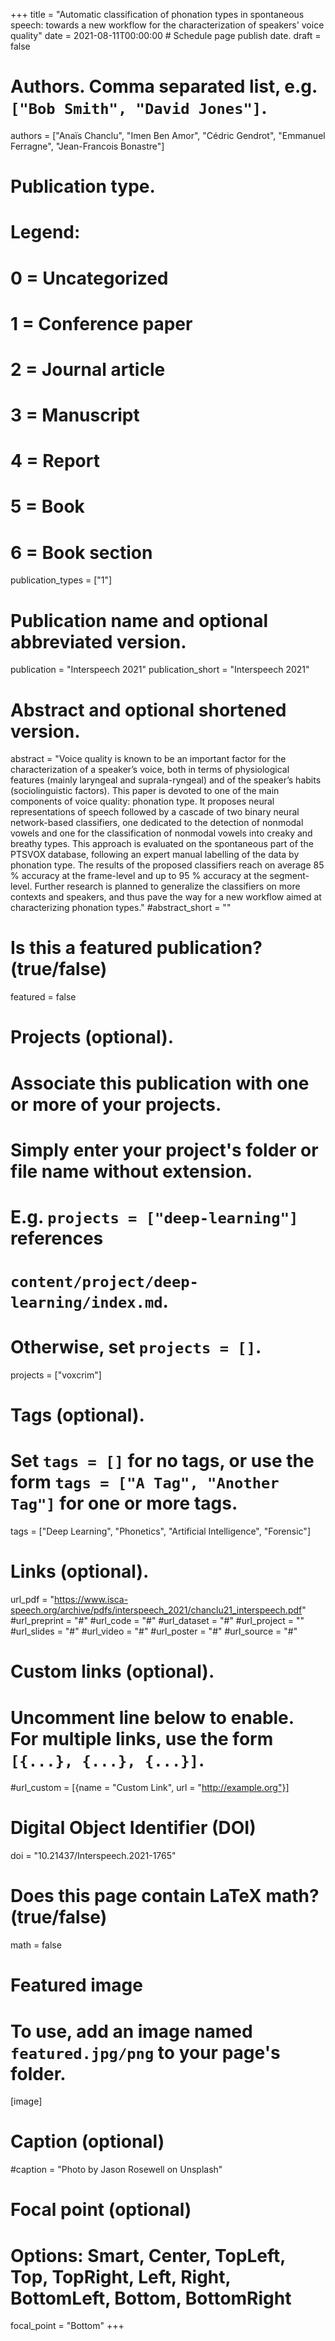 +++
title = "Automatic classification of phonation types in spontaneous speech: towards a new workflow for the characterization of speakers' voice quality"
date = 2021-08-11T00:00:00  # Schedule page publish date.
draft = false

# Authors. Comma separated list, e.g. `["Bob Smith", "David Jones"]`.
authors = ["Anaïs Chanclu", "Imen Ben Amor", "Cédric Gendrot", "Emmanuel Ferragne", "Jean-Francois Bonastre"]

# Publication type.
# Legend:
# 0 = Uncategorized
# 1 = Conference paper
# 2 = Journal article
# 3 = Manuscript
# 4 = Report
# 5 = Book
# 6 = Book section
publication_types = ["1"]

# Publication name and optional abbreviated version.
publication = "Interspeech 2021"
publication_short = "Interspeech 2021"

# Abstract and optional shortened version.
abstract = "Voice quality is known to be an important factor for the characterization of a speaker’s voice, both in terms of physiological features (mainly laryngeal and suprala-ryngeal) and of the speaker’s habits (sociolinguistic factors). This paper is devoted to one of the main components of voice quality: phonation type. It proposes neural representations of speech followed by a cascade of two binary neural network-based classifiers, one dedicated to the detection of nonmodal vowels and one for the classification of nonmodal vowels into creaky and breathy types. This approach is evaluated on the spontaneous part of the PTSVOX database, following an expert manual labelling of the data by phonation type. The results of the proposed classifiers reach on average 85 % accuracy at the frame-level and up to 95 % accuracy at the segment-level. Further research is planned to generalize the classifiers on more contexts and speakers, and thus pave the way for a new workflow aimed at characterizing phonation types." 
#abstract_short = ""

# Is this a featured publication? (true/false)
featured = false

# Projects (optional).
#   Associate this publication with one or more of your projects.
#   Simply enter your project's folder or file name without extension.
#   E.g. `projects = ["deep-learning"]` references 
#   `content/project/deep-learning/index.md`.
#   Otherwise, set `projects = []`.
 projects = ["voxcrim"]

# Tags (optional).
#   Set `tags = []` for no tags, or use the form `tags = ["A Tag", "Another Tag"]` for one or more tags.
tags = ["Deep Learning", "Phonetics", "Artificial Intelligence", "Forensic"]

# Links (optional).
url_pdf = "https://www.isca-speech.org/archive/pdfs/interspeech_2021/chanclu21_interspeech.pdf"
#url_preprint = "#"
#url_code = "#"
#url_dataset = "#"
#url_project = ""
#url_slides = "#"
#url_video = "#"
#url_poster = "#"
#url_source = "#"

# Custom links (optional).
#   Uncomment line below to enable. For multiple links, use the form `[{...}, {...}, {...}]`.
#url_custom = [{name = "Custom Link", url = "http://example.org"}]

# Digital Object Identifier (DOI)
doi = "10.21437/Interspeech.2021-1765"

# Does this page contain LaTeX math? (true/false)
math = false

# Featured image
# To use, add an image named `featured.jpg/png` to your page's folder. 
[image]
  # Caption (optional)
  #caption = "Photo by Jason Rosewell on Unsplash"

  # Focal point (optional)
  # Options: Smart, Center, TopLeft, Top, TopRight, Left, Right, BottomLeft, Bottom, BottomRight
  focal_point = "Bottom"
+++

